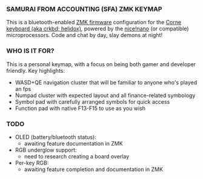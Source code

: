 ### SAMURAI FROM ACCOUNTING (SFA) ZMK KEYMAP

This is a bluetooth-enabled [ZMK firmware](https://github.com/zmkfirmware/zmk) configuration for the [Corne keyboard (aka crkbd; helidox)](https://github.com/foostan/crkbd), powered by the [nice!nano](https://www.littlekeyboards.com/products/nice-nano#:~:text=The%20nice!,battery%20is%20a%20good%20fit.) (or compatible) microprocessors. Code and chat by day, slay demons at night!

### WHO IS IT FOR?

This is a personal keymap, with a focus on being both gamer and developer friendly. Key highlights:
* WASD+QE navigation cluster that will be familiar to anyone who's played an fps
* Numpad cluster with expected layout and all finance-related symbology
* Symbol pad with carefully arranged symbols for quick access
* Function pad with native F13-F15 to use as you wish

### TODO

* OLED (battery/bluetooth status):
  * awaiting feature documentation in ZMK
* RGB underglow support:
  * need to research creating a board overlay
* Per-key RGB:
  * awaiting feature completion and documentation in ZMK
